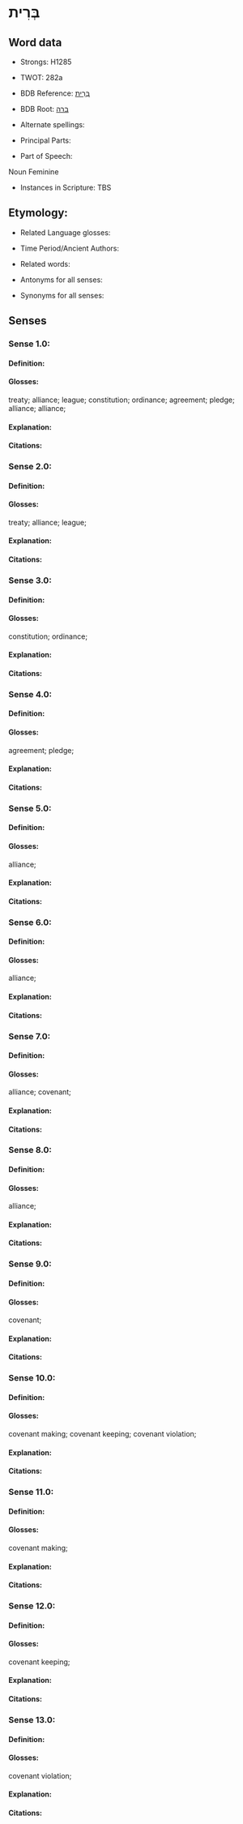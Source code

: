 # בְּרִית

<!-- Status: S2="NeedsEdits" -->
<!-- Lexica used for edits:   -->

## Word data

* Strongs: H1285

* TWOT: 282a

* BDB Reference: [בְּרִית](rc://en/bdb/dict/b.da.ab)

* BDB Root: [ברה](rc://en/bdb/dict/b.da.aa)

* Alternate spellings:

* Principal Parts:

* Part of Speech:

Noun Feminine

* Instances in Scripture: TBS

## Etymology:

* Related Language glosses:

* Time Period/Ancient Authors:

* Related words:

* Antonyms for all senses:

* Synonyms for all senses:

## Senses

### Sense 1.0:

#### Definition:

#### Glosses:

treaty; alliance; league; constitution; ordinance; agreement; pledge; alliance; alliance; 

#### Explanation:

#### Citations:



### Sense 2.0:

#### Definition:

#### Glosses:

treaty; alliance; league; 

#### Explanation:

#### Citations:



### Sense 3.0:

#### Definition:

#### Glosses:

constitution; ordinance; 

#### Explanation:

#### Citations:



### Sense 4.0:

#### Definition:

#### Glosses:

agreement; pledge; 

#### Explanation:

#### Citations:



### Sense 5.0:

#### Definition:

#### Glosses:

alliance; 

#### Explanation:

#### Citations:



### Sense 6.0:

#### Definition:

#### Glosses:

alliance; 

#### Explanation:

#### Citations:



### Sense 7.0:

#### Definition:

#### Glosses:

alliance; covenant; 

#### Explanation:

#### Citations:



### Sense 8.0:

#### Definition:

#### Glosses:

alliance; 

#### Explanation:

#### Citations:



### Sense 9.0:

#### Definition:

#### Glosses:

covenant; 

#### Explanation:

#### Citations:



### Sense 10.0:

#### Definition:

#### Glosses:

covenant making; covenant keeping; covenant violation; 

#### Explanation:

#### Citations:



### Sense 11.0:

#### Definition:

#### Glosses:

covenant making; 

#### Explanation:

#### Citations:



### Sense 12.0:

#### Definition:

#### Glosses:

covenant keeping; 

#### Explanation:

#### Citations:



### Sense 13.0:

#### Definition:

#### Glosses:

covenant violation; 

#### Explanation:

#### Citations:



